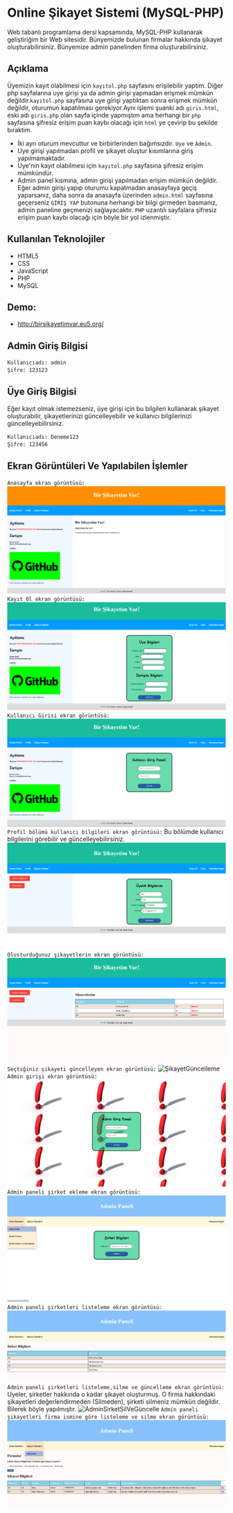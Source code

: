 # Online Şikayet Sistemi (MySQL-PHP)
Web tabanlı programlama dersi kapsamında, MySQL-PHP kullanarak geliştiriğim bir Web sitesidir.
Bünyemizde bulunan firmalar hakkında şikayet oluşturabilirsiniz. 
Bünyemize admin panelinden firma oluşturabilirsiniz.

## Açıklama
Üyemizin kayıt olabilmesi için `kayıtol.php` sayfasını erişilebilir yaptım. Diğer php sayfalarına uye girişi ya da admin girişi yapmadan erişmek mümkün değildir.`kayıtol.php` sayfasına uye girişi yaptıktan sonra erişmek mümkün değildir, oturumun kapatılması gerekiyor.Aynı işlemi şuanki adı `giris.html`, eski adı `giris.php` olan sayfa içinde yapmıştım ama herhangi bir `php` sayfasına şifresiz erişim puan kaybı olacağı için `html` ye çevirip bu şekilde bıraktım.

- İki ayrı oturum mevcuttur ve birbirlerinden bağımsızdır. `Uye` ve `Admin`.
- Uye girişi yapılmadan profil ve şikayet oluştur kısımlarına giriş yapılmamaktadır.
- Uye'nin kayıt olabilmesi için `kayıtol.php` sayfasına şifresiz erişim mümkündür.
- Admin panel kısmına, admin girişi yapılmadan erişim mümkün değildir. Eğer admin girişi yapıp oturumu kapatmadan anasayfaya geçiş yaparsanız, daha sonra da anasayfa üzerinden `admin.html` sayfasına geçerseniz `GİRİŞ YAP` butonuna herhangi bir bilgi girmeden basmanız, admin paneline geçmenizi sağlayacaktır. `PHP` uzantılı sayfalara şifresiz erişim puan kaybı olacağı için böyle bir yol izlenmiştir.


## Kullanılan Teknolojiler
- HTML5
- CSS
- JavaScript
- PHP
- MySQL

## Demo:
- <http://birsikayetimvar.eu5.org/>

## Admin Giriş Bilgisi
```sh
Kullanıcıadı: admin
Şifre: 123123
```
## Üye Giriş Bilgisi
Eğer kayıt olmak istemezseniz, üye girişi için bu bilgileri kullanarak şikayet oluşturabilir, şikayetlerinizi güncelleyebilir ve kullanıcı bilgilerinizi güncelleyebilirsiniz.
```sh
Kullanıcıadı: Deneme123
Şifre: 123456
```
## Ekran Görüntüleri Ve Yapılabilen İşlemler
`Anasayfa ekran görüntüsü:`
![AnaSayfa](https://github.com/kaansertel/Online-Sikayet-Sistemi/blob/main/resimler/Anasayfa.png)
`Kayıt Ol ekran görüntüsü:`
![KayıtOl](https://github.com/kaansertel/Online-Sikayet-Sistemi/blob/main/resimler/Kay%C4%B1tOl.png)
`Kullanıcı Girisi ekran görüntüsü:`
![KullanıcıGirisi](https://github.com/kaansertel/Online-Sikayet-Sistemi/blob/main/resimler/Giris.png)
`Profil bölümü kullanıcı bilgileri ekran görüntüsü:`
Bu bölümde kullanıcı bilgilerini görebilir ve güncelleyebilirsiniz.
![KullanıcıBilgileri](https://github.com/kaansertel/Online-Sikayet-Sistemi/blob/main/resimler/Kullan%C4%B1c%C4%B1Bilgileri.png)
`Olusturduğunuz şikayetlerin ekran görüntüsü:`
![Sikayetlerim](https://github.com/kaansertel/Online-Sikayet-Sistemi/blob/main/resimler/Sikayetlerim.png)
`Seçtiğiniz şikayeti güncelleyen ekran görüntüsü:`
![ŞikayetGüncelleme](https://github.com/kaansertel/Online-Sikayet-Sistemi/blob/main/resimler/SikayetG%C3%BCncelleme.png)
`Admin girişi ekran görüntüsü:`
![AdminGiris](https://github.com/kaansertel/Online-Sikayet-Sistemi/blob/main/resimler/AdminGiris.png)
`Admin paneli şirket ekleme ekran görüntüsü:`
![AdminSirketEkleme](https://github.com/kaansertel/Online-Sikayet-Sistemi/blob/main/resimler/AdminPaneliSirketEkle.png)
`Admin paneli şirketleri listeleme ekran görüntüsü:`
![AdminSirketListele](https://github.com/kaansertel/Online-Sikayet-Sistemi/blob/main/resimler/AdminPaneliSirketListele.png)
`Admin paneli şirketleri listeleme,silme ve güncelleme ekran görüntüsü:`
Uyeler, şirketler hakkında o kadar şikayet oluşturmuş. O firma hakkındaki şikayetleri değerlendirmeden (Silmeden), şirketi silmeniz mümkün değildir. Bilerek böyle yapılmıştır.
![AdminSirketSilVeGüncelle](https://github.com/kaansertel/Online-Sikayet-Sistemi/blob/main/resimler/AdminPaneliSirketSilVeG%C3%BCncelle.png)
`Admin paneli şikayetleri firma ismine göre listeleme ve silme ekran görüntüsü:`
![AdminSikayetListele](https://github.com/kaansertel/Online-Sikayet-Sistemi/blob/main/resimler/AdminPaneli%C5%9EikayetlerinFirmalaraG%C3%B6reListelenmesi.png)

